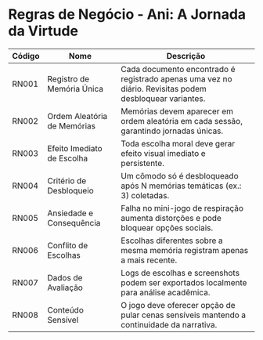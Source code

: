 # Regras de Negócio - Ani: A Jornada da Virtude

| Código | Nome                       | Descrição                                                                 |
|--------|-----------------------------|---------------------------------------------------------------------------|
| RN001  | Registro de Memória Única  | Cada documento encontrado é registrado apenas uma vez no diário. Revisitas podem desbloquear variantes. |
| RN002  | Ordem Aleatória de Memórias | Memórias devem aparecer em ordem aleatória em cada sessão, garantindo jornadas únicas. |
| RN003  | Efeito Imediato de Escolha  | Toda escolha moral deve gerar efeito visual imediato e persistente.       |
| RN004  | Critério de Desbloqueio     | Um cômodo só é desbloqueado após N memórias temáticas (ex.: 3) coletadas. |
| RN005  | Ansiedade e Consequência    | Falha no mini-jogo de respiração aumenta distorções e pode bloquear opções sociais. |
| RN006  | Conflito de Escolhas        | Escolhas diferentes sobre a mesma memória registram apenas a mais recente. |
| RN007  | Dados de Avaliação          | Logs de escolhas e screenshots podem ser exportados localmente para análise acadêmica. |
| RN008  | Conteúdo Sensível           | O jogo deve oferecer opção de pular cenas sensíveis mantendo a continuidade da narrativa. |

